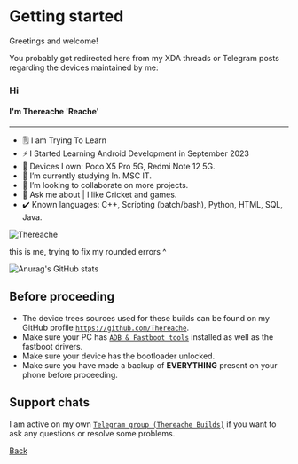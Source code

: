 # Getting started

Greetings and welcome!

You probably got redirected here from my XDA threads or Telegram posts regarding the devices maintained by me:

### Hi 
#### I'm Thereache 'Reache'
---

- 🗒️ I am Trying To Learn
- ⚡️ I Started Learning Android Development in September 2023 
- 📱 Devices I own: Poco X5 Pro 5G, Redmi Note 12 5G.
- 🌱 I’m currently studying In. MSC IT.
- 👯 I’m looking to collaborate on more projects.
- 💬 Ask me about | I like Cricket and games.
- ✔️ Known languages: C++, Scripting (batch/bash), Python, HTML, SQL, Java.

<img src="https://komarev.com/ghpvc/?username=Thereache&style=flat-square" alt="Thereache" /><br>

this is me, trying to fix my rounded errors ^


![Anurag's GitHub stats](https://github-readme-stats.vercel.app/api?username=Thereache&show_icons=true&theme=transparent)


## Before proceeding

* The device trees sources used for these builds can be found on my GitHub profile [`https://github.com/Thereache`](https://github.com/Thereache).
* Make sure your PC has [`ADB & Fastboot tools`](https://developer.android.com/studio/releases/platform-tools) installed as well as the fastboot drivers.
* Make sure your device has the bootloader unlocked.
* Make sure you have made a backup of **EVERYTHING** present on your phone before proceeding.

## Support chats

I am active on my own [`Telegram group (Thereache Builds)`](https://t.me/thereachebuildchat) if you want to ask any questions or resolve some problems.

[Back](./../)
